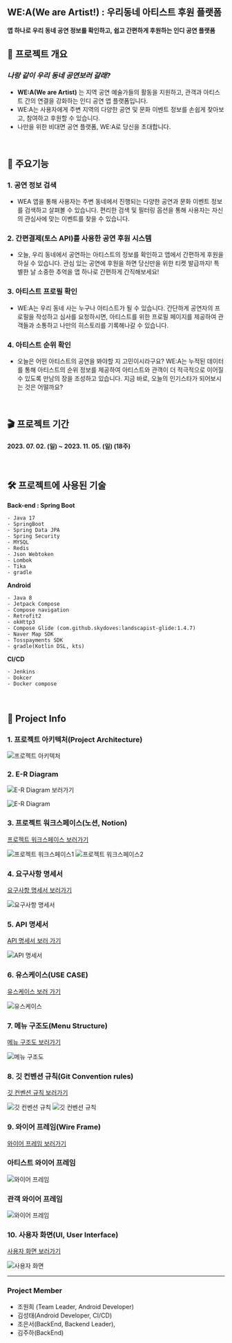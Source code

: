 ## WE:A(We are Artist!) : 우리동네 아티스트 후원 플랫폼

**앱 하나로 우리 동네 공연 정보를 확인하고, 쉽고 간편하게 후원하는 인디 공연 플랫폼**


## 📜 프로젝트 개요

### **_나랑 같이 우리 동네 공연보러 갈래?_**

- **WE:A(We are Artist)** 는 지역 공연 예술가들의 활동을 지원하고, 관객과 아티스트 간의 연결을 강화하는 인디 공연 앱 플랫폼입니다. 
- WE:A는 사용자에게 주변 지역의 다양한 공연 및 문화 이벤트 정보를 손쉽게 찾아보고, 참여하고 후원할 수 있습니다.
- 나만을 위한 비대면 공연 플랫폼, WE:A로 당신을 초대합니다.

<br/>

## 📃 주요기능

### 1. 공연 정보 검색
- WEA 앱을 통해 사용자는 주변 동네에서 진행되는 다양한 공연과 문화 이벤트 정보를 검색하고 살펴볼 수 있습니다. 편리한 검색 및 필터링 옵션을 통해 사용자는 자신의 관심사에 맞는 이벤트를 찾을 수 있습니다.

### 2. 간편결제(토스 API)를 사용한 공연 후원 시스템
- 오늘, 우리 동네에서 공연하는 아티스트의 정보를 확인하고 앱에서 간편하게 후원을 하실 수 있습니다. 관심 있는 공연에 후원을 하면 당신만을 위한 티켓 발급까지! 특별한 날 소중한 추억을 앱 하나로 간편하게 간직해보세요!

### 3. 아티스트 프로필 확인
- WE:A는 우리 동네 사는 누구나 아티스트가 될 수 있습니다. 간단하게 공연자의 프로필을 작성하고 심사를 요청하시면, 아티스트를 위한 프로필 페이지를 제공하여 관객들과 소통하고 나만의 히스토리를 기록해나갈 수 있습니다. 

### 4. 아티스트 순위 확인
- 오늘은 어떤 아티스트의 공연을 봐야할 지 고민이시라구요? WE:A는 누적된 데이터를 통해 아티스트의 순위 정보를 제공하여 아티스트와 관객이 더 적극적으로 이어질 수 있도록 만남의 장을 조성하고 있습니다. 지금 바로, 오늘의 인기스타가 되어보시는 것은 어떨까요?
<br>

## 🎬 프로젝트 기간

#### 2023. 07. 02. (일) ~ 2023. 11. 05. (일) (18주)

<br/>

## 🛠 프로젝트에 사용된 기술

**Back-end : Spring Boot**
```
- Java 17
- SpringBoot
- Spring Data JPA
- Spring Security
- MYSQL
- Redis
- Json Webtoken
- Lombok
- Tika
- gradle
```

**Android**

```
- Java 8
- Jetpack Compose
- Compose navigation
- Retrofit2
- okHttp3
- Compose Glide (com.github.skydoves:landscapist-glide:1.4.7)
- Naver Map SDK
- Tosspayments SDK
- gradle(Kotlin DSL, kts)
```

**CI/CD**

```
- Jenkins
- Dokcer
- Docker compose
```

<br/>

## 🚩 Project Info

### 1. 프로젝트 아키텍처(Project Architecture)
![프로젝트 아키텍처](./assets/wea_blueprint.png)


### 2. E-R Diagram
![E-R Diagram 보러가기](https://www.notion.so/E-R-Digram-da623c84b64b4db8972168da0e2261e4)

![E-R Diagram](./assets/erd.png)

### 3. 프로젝트 워크스페이스(노션, Notion)
[프로젝트 워크스페이스 보러가기](https://secret-nebula-014.notion.site/WE-A-152d47344b7d449290d44811aee37d5a?pvs=4)

![프로젝트 워크스페이스1](./assets/work1.PNG)
![프로젝트 워크스페이스2](./assets/work2.PNG)


### 4. 요구사항 명세서
[요구사항 명세서 보러가기](https://docs.google.com/spreadsheets/d/1xtZZIdOm18zNBqhUbdQQi8cfbaRAYBCD/edit?usp=sharing&ouid=102208980798385722229&rtpof=true&sd=true)

![요구사항 명세서](./assets/requirements_specification.PNG)


### 5. API 명세서
[API 명세서 보러 가기](https://www.notion.so/API-03cafb39cd8c4175bd26cbf86fc11f44)

![API 명세서](./assets/rest_api_specification.PNG)

### 6. 유스케이스(USE CASE)
[유스케이스 보러 가기](https://www.notion.so/USE-CASE-33c6d180ddf64566a773624e4d864ce3)

![유스케이스](./assets/use_case.png)


### 7. 메뉴 구조도(Menu Structure)
[메뉴 구조도 보러가기](https://www.notion.so/Menu-Structure-1b569cfd18654f418259a2eae92b1936)


![메뉴 구조도](./assets/menu_structure_diagram.png)

### 8. 깃 컨벤션 규칙(Git Convention rules)
[깃 컨벤션 규칙 보러가기](https://www.notion.so/GIT-4c22984719314bdb89e4fad741ed174e)

![깃 컨벤션 규칙](./assets/git_convention_1.PNG)
![깃 컨벤션 규칙](./assets/git_convention_2.PNG)


### 9. 와이어 프레임(Wire Frame)
[와이어 프레임 보러가기](https://www.notion.so/Wire-Frame-b567020010614f229b9b45fc19fd1740)

### 아티스트 와이어 프레임
![와이어 프레임](./assets/wire_frame_artist.png)

### 관객 와이어 프레임
![와이어 프레임](./assets/wire_frame_client.png)


### 10. 사용자 화면(UI, User Interface)
[사용자 화면 보러가기](https://www.notion.so/User-Interface-5742ab1b1c184330a0a9afb09c5d165c)

![사용자 화면](./assets/user_interface.png)

---

### Project Member
- 조원희 (Team Leader, Android Developer)
- 김성태(Android Developer, CI/CD)
- 조은서(BackEnd, Backend Leader),
- 김주하(BackEnd)
